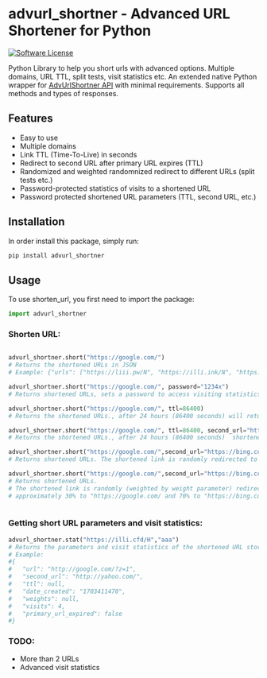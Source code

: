 # advurl_shortner - Advanced URL Shortener for Python

[![Software License](https://img.shields.io/badge/license-MIT-brightgreen.svg?style=flat-square)](LICENSE.md)

Python Library to help you short urls with advanced options. Multiple domains, URL TTL, split tests, visit statistics etc.
An extended native Python wrapper for [AdvUrlShortner API](https://github.com/advUrlShortner/API/) with minimal requirements. Supports all methods and types of responses.

## Features

- Easy to use
- Multiple domains
- Link TTL (Time-To-Live) in seconds
- Redirect to second URL after primary URL expires (TTL)
- Randomized and weighted randomnized redirect to different URLs (split tests etc.)
- Password-protected statistics of visits to a shortened URL
- Password protected shortened URL parameters (TTL, second URL, etc.)

## Installation

In order install this package, simply run:

```bash
pip install advurl_shortner
```


## Usage

To use shorten_url, you first need to import the package:

```python
import advurl_shortner
```


### Shorten URL:

```python

advurl_shortner.short("https://google.com/")
# Returns the shortened URLs in JSON
# Example: {"urls": ["https://liii.pw/N", "https://illi.ink/N", "https://illi.cfd/N"]}XX

advurl_shortner.short("https://google.com/", password="1234x")
# Returns shortened URLs, sets a password to access visiting statistics and shortened URL parameters.

advurl_shortner.short("https://google.com/", ttl=86400)
# Returns the shortened URLs., after 24 hours (86400 seconds) will return "The Link You Followed Has Expired"

advurl_shortner.short("https://google.com/", ttl=86400, second_url="https://bing.com/")
# Returns the shortened URLs., after 24 hours (86400 seconds)  shortened link will redirect to second_url

advurl_shortner.short("https://google.com/",second_url="https://bing.com/")
# Returns shortened URLs. The shortened link is randomly redirected to one of the provided URLs.

advurl_shortner.short("https://google.com/",second_url="https://bing.com/", weights=[0.3, 0.7])
# Returns shortened URLs.
# The shortened link is randomly (weighted by weight parameter) redirected to one of the provided URLs.
# approximately 30% to "https://google.com/ and 70% to "https://bing.com/"



```
### Getting short URL parameters and visit statistics:

```python
advurl_shortner.stat("https://illi.cfd/H","aaa")
# Returns the parameters and visit statistics of the shortened URL stored with password "1234x".
# Example:
#{
#	"url": "http://google.com/?z=1",
#	"second_url": "http://yahoo.com/",
#	"ttl": null,
#	"date_created": "1703411470",
#	"weights": null,
#	"visits": 4,
#	"primary_url_expired": false
#}
```

### TODO:
- More than 2 URLs
- Advanced visit statistics
